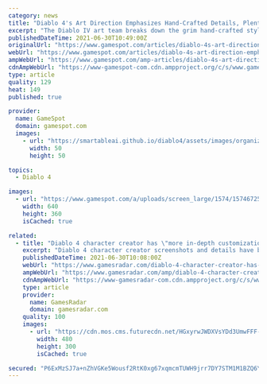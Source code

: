 ```yaml
---
category: news
title: "Diablo 4's Art Direction Emphasizes Hand-Crafted Details, Plenty Of Customization, And Just Enough Realism"
excerpt: "The Diablo IV art team breaks down the grim hand-crafted style that is being used to make Blizzard's return to its RPG series look grim and memorable."
publishedDateTime: 2021-06-30T10:49:00Z
originalUrl: "https://www.gamespot.com/articles/diablo-4s-art-direction-emphasizes-hand-crafted-details-plenty-of-customization-and-just-enough-realism/1100-6493411/"
webUrl: "https://www.gamespot.com/articles/diablo-4s-art-direction-emphasizes-hand-crafted-details-plenty-of-customization-and-just-enough-realism/1100-6493411/"
ampWebUrl: "https://www.gamespot.com/amp-articles/diablo-4s-art-direction-emphasizes-hand-crafted-details-plenty-of-customization-and-just-enough-realism/1100-6493411/"
cdnAmpWebUrl: "https://www-gamespot-com.cdn.ampproject.org/c/s/www.gamespot.com/amp-articles/diablo-4s-art-direction-emphasizes-hand-crafted-details-plenty-of-customization-and-just-enough-realism/1100-6493411/"
type: article
quality: 129
heat: 149
published: true

provider:
  name: GameSpot
  domain: gamespot.com
  images:
    - url: "https://smartableai.github.io/diablo4/assets/images/organizations/gamespot.com-50x50.jpg"
      width: 50
      height: 50

topics:
  - Diablo 4

images:
  - url: "https://www.gamespot.com/a/uploads/screen_large/1574/15746725/3798854-diablo4_presentation_site.jpg"
    width: 640
    height: 360
    isCached: true

related:
  - title: "Diablo 4 character creator has \"more in-depth customization than any previous Diablo\""
    excerpt: "Diablo 4 character creator screenshots and details have been unveiled by Blizzard. This is pre-alpha, work-in-progress stuff, but art director John Mueller says that: \"At this point the work is a very ..."
    publishedDateTime: 2021-06-30T10:08:00Z
    webUrl: "https://www.gamesradar.com/diablo-4-character-creator-has-more-in-depth-customization-than-any-previous-diablo/"
    ampWebUrl: "https://www.gamesradar.com/amp/diablo-4-character-creator-has-more-in-depth-customization-than-any-previous-diablo/"
    cdnAmpWebUrl: "https://www-gamesradar-com.cdn.ampproject.org/c/s/www.gamesradar.com/amp/diablo-4-character-creator-has-more-in-depth-customization-than-any-previous-diablo/"
    type: article
    provider:
      name: GamesRadar
      domain: gamesradar.com
    quality: 100
    images:
      - url: "https://cdn.mos.cms.futurecdn.net/HGxyrwJWDXVsYDd3UmwFFF-480-80.jpg"
        width: 480
        height: 300
        isCached: true

secured: "P6ExMzSJ7a+nZhVGKe5Wousf2RtK0xg67xqmcmTUWH9jrr7DY7STM1M1BZQ6YEgcAl7PpaQJw9B/+rJC49fhyxlZVvJMQNRxeACkpGXQLlv06C88OFUzSTm5dDfNl8mebe7+l/znqj1vOV+vvxWj8Sgo7NnVWioZ1aX5bX7jQmp/dAGdwRNFFrw3DC4gxZysQ3a/JSnsm9y85Hfik2QnpTTh0r+QaDrwBJLR5T48gA5puMSQFmJ6qcVJn38abhdM/kA5CrAqPfR8Fs78+7AWMqOc+gJn2d+GUgmlk9I44LVkgRVdxAGSrrSSjLVA+CEiPuioP6CQfalB1q0CH9g+g5Ny8p1IHlCpgOt1LbzFZTE=;xSkA0waog5R+gv6w8aigRQ=="
---
```


